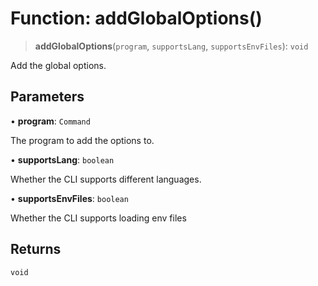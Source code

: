 # Function: addGlobalOptions()

> **addGlobalOptions**(`program`, `supportsLang`, `supportsEnvFiles`): `void`

Add the global options.

## Parameters

• **program**: `Command`

The program to add the options to.

• **supportsLang**: `boolean`

Whether the CLI supports different languages.

• **supportsEnvFiles**: `boolean`

Whether the CLI supports loading env files

## Returns

`void`
